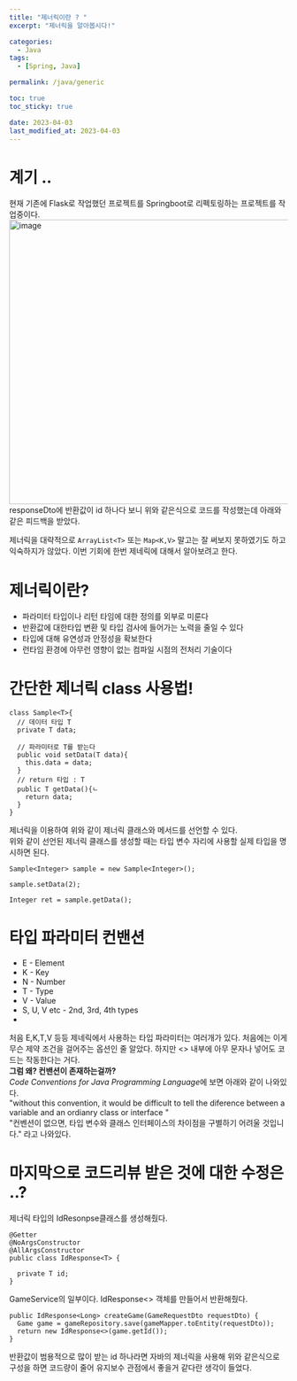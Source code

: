```yaml
---
title: "제너릭이란 ? "
excerpt: "제너릭을 알아봅시다!"

categories:
  - Java
tags:
  - [Spring, Java]

permalink: /java/generic

toc: true
toc_sticky: true

date: 2023-04-03
last_modified_at: 2023-04-03
---
```

# 계기 ..
현재 기존에 Flask로 작업했던 프로젝트를 Springboot로 리펙토링하는 프로젝트를 작업중이다. <br>
<img width="514" alt="image" src="https://user-images.githubusercontent.com/87285536/229433110-5c895032-34de-4218-b41d-05ab729a57a0.png"><br>
responseDto에 반환값이 id 하나다 보니 위와 같은식으로 코드를 작성했는데 아래와 같은 피드백을 받았다.<br>

제너릭을 대략적으로 ```ArrayList<T>``` 또는 ```Map<K,V>``` 말고는 잘 써보지 못하였기도 하고 익숙하지가 않았다. 이번 기회에 한번 제네릭에 대해서 알아보려고 한다.<br>

# 제너릭이란?
* 파라미터 타입이나 리턴 타임에 대한 정의를 외부로 미룬다
* 반환값에 대한타입 변환 및 타입 검사에 들어가는 노력을 줄일 수 있다
* 타입에 대해 유연성과 안정성을 확보한다
* 런타임 환경에 아무런 영향이 없는 컴파일 시점의 전처리 기술이다

# 간단한 제너릭 class 사용법! 
```
class Sample<T>{
  // 데이터 타입 T
  private T data;

  // 파라미터로 T를 받는다
  public void setData(T data){
    this.data = data;
  }
  // return 타입 : T
  public T getData(){ㄴ
    return data;
  }
}
```

제너릭을 이용하여 위와 같이 제너릭 클래스와 메서드를 선언할 수 있다. <br>
위와 같이 선언된 제너릭 클래스를 생성할 때는 타입 변수 자리에 사용할 실제 타입을 명시하면 된다.

```
Sample<Integer> sample = new Sample<Integer>();

sample.setData(2);

Integer ret = sample.getData();
```
# 타입 파라미터 컨밴션
* E - Element
* K - Key
* N - Number
* T - Type
* V - Value
* S, U, V etc - 2nd, 3rd, 4th types
* 
처음 E,K,T,V 등등 제네릭에서 사용하는 타입 파라미터는 여러개가 있다. 처음에는 이게 무슨 제약 조건을 걸어주는 옵션인 줄 알았다. 하지만 <> 내부에 아무 문자나 넣어도 코드는 작동한다는 거다.<br>
**그럼 왜? 컨밴션이 존재하는걸까?**<br>
*Code Conventions for Java Programming Language*에 보면 아래와 같이 나와있다.<br>
"without this convention, it would be difficult to tell the diference between a variable and an ordianry class or interface "<br>
"컨벤션이 없으면, 타입 변수와 클래스 인터페이스의 차이점을 구별하기 어려울 것입니다." 라고 나와있다.

# 마지막으로 코드리뷰 받은 것에 대한 수정은 ..? 
제너릭 타입의 IdResonpse<T>클래스를 생성해줬다.
```
@Getter
@NoArgsConstructor
@AllArgsConstructor
public class IdResponse<T> {

  private T id;
}
```
GameService의 일부이다. IdResponse<> 객체를 만들어서 반환해줬다.
```
public IdResponse<Long> createGame(GameRequestDto requestDto) {
  Game game = gameRepository.save(gameMapper.toEntity(requestDto));
  return new IdResponse<>(game.getId());
}
```
반환값이 범용적으로 많이 받는 id 하나라면 자바의 제너릭을 사용해 위와 같은식으로 구성을 하면 코드량이 줄어 유지보수 관점에서 좋을거 같다란 생각이 들었다.
